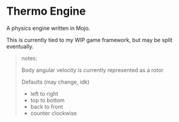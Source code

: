 # Thermo Engine

A physics engine written in Mojo.

This is currently tied to my WIP game framework, but may be split eventually.


> notes:
>
> Body angular velocity is currently represented as a rotor
>
>Defaults (may change, idk)
>- left to right
>- top to bottom
>- back to front
>- counter clockwise
